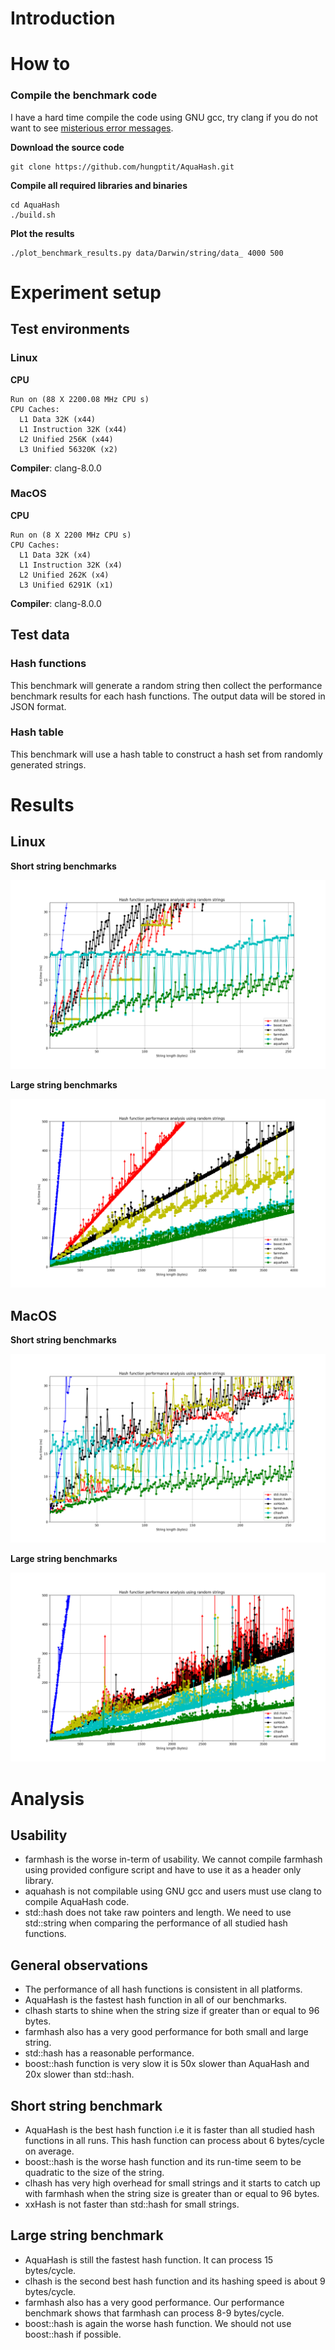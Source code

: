 # Introduction #

# How to #

### Compile the benchmark code ###

I have a hard time compile the code using GNU gcc, try clang if you do not want to see [misterious error messages](https://github.com/jandrewrogers/AquaHash/issues/1).

**Download the source code**

``` shell
git clone https://github.com/hungptit/AquaHash.git
```

**Compile all required libraries and binaries**

``` shell
cd AquaHash
./build.sh
```

**Plot the results**

``` shell
./plot_benchmark_results.py data/Darwin/string/data_ 4000 500
```

# Experiment setup #

## Test environments ##

### Linux ###

**CPU**
``` shell
Run on (88 X 2200.08 MHz CPU s)
CPU Caches:
  L1 Data 32K (x44)
  L1 Instruction 32K (x44)
  L2 Unified 256K (x44)
  L3 Unified 56320K (x2)
```

**Compiler**: clang-8.0.0

### MacOS ###

**CPU**

``` shell
Run on (8 X 2200 MHz CPU s)
CPU Caches:
  L1 Data 32K (x4)
  L1 Instruction 32K (x4)
  L2 Unified 262K (x4)
  L3 Unified 6291K (x1)
```

**Compiler**: clang-8.0.0

## Test data ##

### Hash functions ###

This benchmark will generate a random string then collect the performance benchmark results for each hash functions. The output data will be stored in JSON format. 

### Hash table ###

This benchmark will use a hash table to construct a hash set from randomly generated strings.

# Results #

## Linux ##

**Short string benchmarks**

![Small string performance](small_string_linux.png) 

**Large string benchmarks**

![Large string performance](large_string_linux.png) 

## MacOS ##

**Short string benchmarks**

![Small string performance](small_string_macos.png) 

**Large string benchmarks**

![Large string performance](large_string_macos.png) 

<!-- ## Window Linux Subsystem ## -->

<!-- **Short string benchmarks** -->

<!-- ![Small string performance](small_string_subsystem.png)  -->

<!-- **Large string benchmarks** -->

<!-- ![Large string performance](large_string_subsystem.png)  -->

# Analysis #

## Usability ##

* farmhash is the worse in-term of usability. We cannot compile farmhash using provided configure script and have to use it as a header only library.
* aquahash is not compilable using GNU gcc and users must use clang to compile AquaHash code.
* std::hash does not take raw pointers and length. We need to use std::string when comparing the performance of all studied hash functions.

## General observations ##

* The performance of all hash functions is consistent in all platforms.
* AquaHash is the fastest hash function in all of our benchmarks.
* clhash starts to shine when the string size if greater than or equal to 96 bytes.
* farmhash also has a very good performance for both small and large string.
* std::hash has a reasonable performance.
* boost::hash function is very slow it is 50x slower than AquaHash and 20x slower than std::hash.

## Short string benchmark ##

* AquaHash is the best hash function i.e it is faster than all studied hash functions in all runs. This hash function can process about 6 bytes/cycle on average.
* boost::hash is the worse hash function and its run-time seem to be quadratic to the size of the string.
* clhash has very high overhead for small strings and it starts to catch up with farmhash when the string size is greater than or equal to 96 bytes.  
* xxHash is not faster than std::hash for small strings. 

## Large string benchmark ##

* AquaHash is still the fastest hash function. It can process 15 bytes/cycle.
* clhash is the second best hash function and its hashing speed is about 9 bytes/cycle.
* farmhash also has a very good performance. Our performance benchmark shows that farmhash can process 8-9 bytes/cycle.
* boost::hash is again the worse hash function. We should not use boost::hash if possible.
